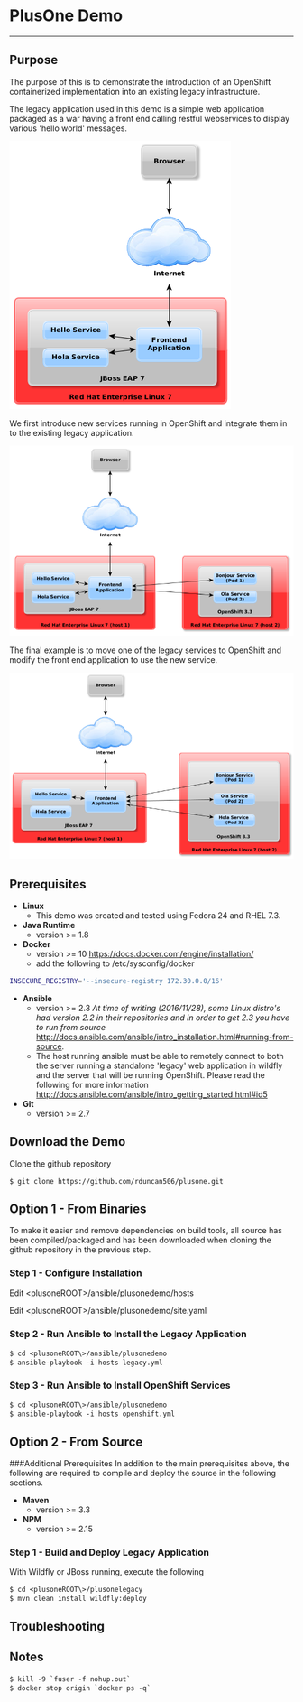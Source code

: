# PlusOne Demo
***

## Purpose

The purpose of this is to demonstrate the introduction of an OpenShift containerized implementation into an existing legacy infrastructure.  

The legacy application used in this demo is a simple web application packaged as a war having a front end calling restful webservices to display various 'hello world' messages.

![Legacy Application](./plusonelegacy/src/main/webapp/images/graph1.png  "Legacy Application")

We first introduce new services running in OpenShift and integrate them in to the existing legacy application.

![Hybrid Application](./plusonelegacy/src/main/webapp/images/graph2.png  "Hybrid Application")

The final example is to move one of the legacy services to OpenShift and modify the front end application to use the new service.

![Hybrid Application](./plusonelegacy/src/main/webapp/images/graph3.png  "Hybrid Application")

## Prerequisites
- **Linux**
	- This demo was created and tested using Fedora 24 and RHEL 7.3.
- **Java Runtime**
	- version >= 1.8
- **Docker**
	- version >= 10 <https://docs.docker.com/engine/installation/>
	- add the following to /etc/sysconfig/docker
```sh
INSECURE_REGISTRY='--insecure-registry 172.30.0.0/16'
```
- **Ansible**
	- version >= 2.3
	*At time of writing (2016/11/28), some Linux distro's had version 2.2 in their repositories and in order to get 2.3 you have to run from source* <http://docs.ansible.com/ansible/intro_installation.html#running-from-source>.
	- The host running ansible must be able to remotely connect to both the server running a standalone 'legacy' web application in wildfly and the server that will be running OpenShift.  Please read the following for more information <http://docs.ansible.com/ansible/intro_getting_started.html#id5>
- **Git**
	- version >= 2.7

## Download the Demo
Clone the github repository
	
	$ git clone https://github.com/rduncan506/plusone.git
	
## Option 1 - From Binaries
To make it easier and remove dependencies on build tools, all source has been compiled/packaged and has been downloaded when cloning the github repository in the previous step.

### Step 1 - Configure Installation
Edit <plusoneROOT\>/ansible/plusonedemo/hosts

Edit <plusoneROOT\>/ansible/plusonedemo/site.yaml

### Step 2 - Run Ansible to Install the Legacy Application
	$ cd <plusoneROOT\>/ansible/plusonedemo
	$ ansible-playbook -i hosts legacy.yml

### Step 3 - Run Ansible to Install OpenShift Services
	$ cd <plusoneROOT\>/ansible/plusonedemo
	$ ansible-playbook -i hosts openshift.yml

## Option 2 - From Source
###Additional Prerequisites
In addition to the main prerequisites above, the following are required to compile and deploy the source in the following sections.

- **Maven**
	- version >= 3.3
- **NPM**
	- version >= 2.15

### Step 1 - Build and Deploy Legacy Application
With Wildfly or JBoss running, execute the following

	$ cd <plusoneROOT\>/plusonelegacy
	$ mvn clean install wildfly:deploy


## Troubleshooting


## Notes
	$ kill -9 `fuser -f nohup.out`
	$ docker stop origin `docker ps -q`
